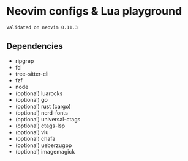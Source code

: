 # Neovim configs & Lua playground

```
Validated on neovim 0.11.3
```

## Dependencies

- ripgrep
- fd
- tree-sitter-cli
- fzf
- node
- (optional) luarocks
- (optional) go
- (optional) rust (cargo)
- (optional) nerd-fonts
- (optional) universal-ctags
- (optional) ctags-lsp
- (optional) viu
- (optional) chafa
- (optional) ueberzugpp
- (optional) imagemagick
